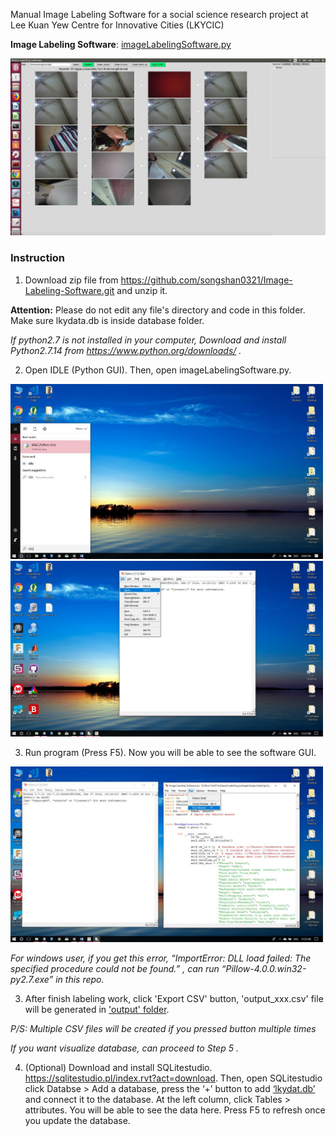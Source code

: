 Manual Image Labeling Software for a social science research project at Lee Kuan Yew Centre for Innovative Cities (LKYCIC)

**Image Labeling Software**: [imageLabelingSoftware.py](application/imageLabelingSoftware.py)

<img src="doc/pic/GUI.jpg" width="800px" />

### Instruction

1. Download zip file from https://github.com/songshan0321/Image-Labeling-Software.git and unzip it.

  **Attention:** Please do not edit any file's directory and code in this folder. Make sure lkydata.db is inside database folder.

  *If python2.7 is not installed in your computer, Download and install Python2.7.14 from https://www.python.org/downloads/ .*

2. Open IDLE (Python GUI). Then, open imageLabelingSoftware.py.

  <img src="doc/pic/python_IDE.jpeg" width="500px" />

  <img src="doc/pic/open_software.jpeg" width="500px" />

  3. Run program (Press F5). Now you will be able to see the software GUI.

  <img src="doc/pic/run_program.jpeg" width="500px" />

  *For windows user, if you get this error, “ImportError: DLL load failed: The specified procedure could not be found.” , can run “Pillow-4.0.0.win32-py2.7.exe” in this repo.*

3. After finish labeling work, click 'Export CSV' button, 'output_xxx.csv' file will be generated in ['output' folder](output).

  *P/S: Multiple CSV files will be created if you pressed button multiple times*

  

  *If you want visualize database, can proceed to Step 5 .*

4. (Optional) Download and install SQLitestudio. https://sqlitestudio.pl/index.rvt?act=download. Then, open SQLitestudio click Databse > Add a database, press the ‘+’ button to add [‘lkydat.db’](database/lkydata.db) and connect it to the database. At the left column, click Tables > attributes. You will be able to see the data here. Press F5 to refresh once you update the database.
